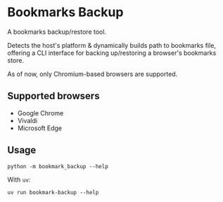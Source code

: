 # Bookmarks Backup

A bookmarks backup/restore tool.

Detects the host's platform & dynamically builds path to bookmarks file, offering a CLI interface for backing up/restoring a browser's bookmarks store.

As of now, only Chromium-based browsers are supported.

## Supported browsers

- Google Chrome
- Vivaldi
- Microsoft Edge

## Usage

```shell
python -m bookmark_backup --help
```

With `uv`:

```shell
uv run bookmark-backup --help
```
